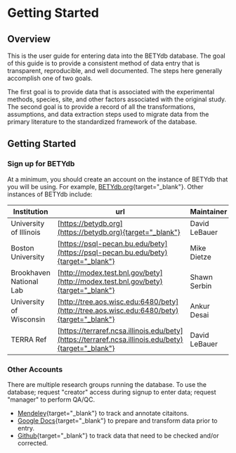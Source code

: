 # Getting Started

## Overview

This is the user guide for entering data into the BETYdb database. The goal of this guide is to provide a consistent method of data entry that is transparent, reproducible, and well documented. The steps here generally accomplish one of two goals.

The first goal is to provide data that is associated with the experimental methods, species, site, and other factors associated with the original study. The second goal is to provide a record of all the transformations, assumptions, and data extraction steps used to migrate data from the primary literature to the standardized framework of the database.


## Getting Started 

### Sign up for BETYdb

At a minimum, you should create an account on the instance of BETYdb that you will be using. For example, [BETYdb.org](https://www.betydb.org/signup){target="_blank"}. Other instances of BETYdb include:

|Institution |  url | Maintainer |
|---|---|---|
| University of Illinois | [https://betydb.org](https://betydb.org){target="_blank"}| David LeBauer |
| Boston University| [https://psql-pecan.bu.edu/bety](https://psql-pecan.bu.edu/bety){target="_blank"} | Mike Dietze |
| Brookhaven National Lab| [http://modex.test.bnl.gov/bety](http://modex.test.bnl.gov/bety){target="_blank"}| Shawn Serbin |
| University of Wisconsin | [http://tree.aos.wisc.edu:6480/bety](http://tree.aos.wisc.edu:6480/bety){target="_blank"} | Ankur Desai |
| TERRA Ref | [https://terraref.ncsa.illinois.edu/bety](https://terraref.ncsa.illinois.edu/bety){target="_blank"} | David LeBauer | 

### Other Accounts

There are multiple research groups running the database. To use the database; request "creator" access during signup to enter data; request "manager" to perform QA/QC.   

* [Mendeley](https://www.mendeley.com/){target="_blank"} to track and annotate citaitons.
* [Google Docs](https://drive.google.com){target="_blank"} to prepare and transform data prior to entry. 
* [Github](https://github.com/pecanproject/bety/issues){target="_blank"} to track data that need to be checked and/or corrected.
